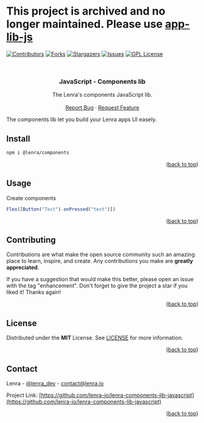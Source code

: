 # This project is archived and no longer maintained. Please use [app-lib-js](https://github.com/lenra-io/app-lib-js)





<div id="top"></div>
<!--
*** This README was created with https://github.com/othneildrew/Best-README-Template
-->



<!-- PROJECT SHIELDS -->
[![Contributors][contributors-shield]][contributors-url]
[![Forks][forks-shield]][forks-url]
[![Stargazers][stars-shield]][stars-url]
[![Issues][issues-shield]][issues-url]
[![GPL License][license-shield]][license-url]



<!-- PROJECT LOGO -->
<br />
<div align="center">

<h3 align="center">JavaScript - Components lib</h3>

  <p align="center">
    The Lenra's components JavaScript lib.
    <br />
    <br />
    <a href="https://github.com/lenra-io/lenra-components-lib-javascript/issues">Report Bug</a>
    ·
    <a href="https://github.com/lenra-io/lenra-components-lib-javascript/issues">Request Feature</a>
  </p>
</div>

<div style="text-align: justify">
The components lib let you build your Lenra apps UI easely.
</div>

<!-- GETTING STARTED -->

## Install

```bash
npm i @lenra/components
```

<p align="right">(<a href="#top">back to top</a>)</p>


<!-- USAGE EXAMPLES -->
## Usage

Create components
```javascript
Flex([Button("Test").onPressed("test")])
```

<p align="right">(<a href="#top">back to top</a>)</p>



<!-- CONTRIBUTING -->
## Contributing

Contributions are what make the open source community such an amazing place to learn, inspire, and create. Any contributions you make are **greatly appreciated**.

If you have a suggestion that would make this better, please open an issue with the tag "enhancement".
Don't forget to give the project a star if you liked it! Thanks again!

<p align="right">(<a href="#top">back to top</a>)</p>



<!-- LICENSE -->
## License

Distributed under the **MIT** License. See [LICENSE](./LICENSE) for more information.

<p align="right">(<a href="#top">back to top</a>)</p>



<!-- CONTACT -->
## Contact

Lenra - [@lenra_dev](https://twitter.com/lenra_dev) - contact@lenra.io

Project Link: [https://github.com/lenra-io/lenra-components-lib-javascript](https://github.com/lenra-io/lenra-components-lib-javascript)

<p align="right">(<a href="#top">back to top</a>)</p>


<!-- MARKDOWN LINKS & IMAGES -->
<!-- https://www.markdownguide.org/basic-syntax/#reference-style-links -->
[contributors-shield]: https://img.shields.io/github/contributors/lenra-io/lenra-components-lib-javascript.svg?style=for-the-badge
[contributors-url]: https://github.com/lenra-io/lenra-components-lib-javascript/graphs/contributors
[forks-shield]: https://img.shields.io/github/forks/lenra-io/lenra-components-lib-javascript.svg?style=for-the-badge
[forks-url]: https://github.com/lenra-io/lenra-components-lib-javascript/network/members
[stars-shield]: https://img.shields.io/github/stars/lenra-io/lenra-components-lib-javascript.svg?style=for-the-badge
[stars-url]: https://github.com/lenra-io/lenra-components-lib-javascript/stargazers
[issues-shield]: https://img.shields.io/github/issues/lenra-io/lenra-components-lib-javascript.svg?style=for-the-badge
[issues-url]: https://github.com/lenra-io/lenra-components-lib-javascript/issues
[license-shield]: https://img.shields.io/github/license/lenra-io/lenra-components-lib-javascript.svg?style=for-the-badge
[license-url]: https://github.com/lenra-io/lenra-components-lib-javascript/blob/master/LICENSE


